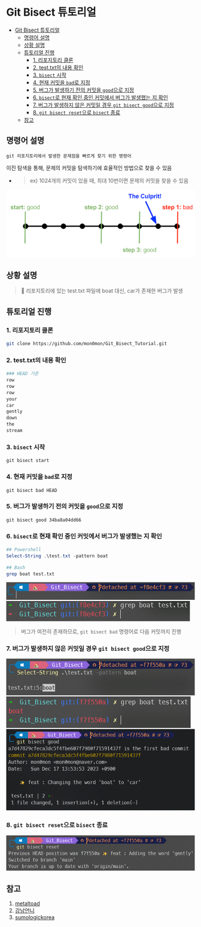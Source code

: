 #  Git Bisect 튜토리얼

- [Git Bisect 튜토리얼](#git-bisect-튜토리얼)
  - [명령어 설명](#명령어-설명)
  - [상황 설명](#상황-설명)
  - [튜토리얼 진행](#튜토리얼-진행)
    - [1. 리포지토리 클론](#1-리포지토리-클론)
    - [2. test.txt의 내용 확인](#2-testtxt의-내용-확인)
    - [3. `bisect` 시작](#3-bisect-시작)
    - [4. 현재 커밋을 `bad`로 지정](#4-현재-커밋을-bad로-지정)
    - [5. 버그가 발생하기 전의 커밋을 `good`으로 지정](#5-버그가-발생하기-전의-커밋을-good으로-지정)
    - [6. `bisect`로 현재 확인 중인 커밋에서 버그가 발생했는 지 확인](#6-bisect로-현재-확인-중인-커밋에서-버그가-발생했는-지-확인)
    - [7. 버그가 발생하지 않은 커밋일 경우 `git bisect good`으로 지정](#7-버그가-발생하지-않은-커밋일-경우-git-bisect-good으로-지정)
    - [8. `git bisect reset`으로 `bisect` 종료](#8-git-bisect-reset으로-bisect-종료)
  - [참고](#참고)

## 명령어 설명

```
git 리포지토리에서 발생한 문제점을 빠르게 찾기 위한 명령어
```

이진 탐색을 통해, 문제의 커밋을 탐색하기에 효율적인 방법으로 찾을 수 있음
- > ex) 1024개의 커밋이 있을 때, 최대 10번이면 문제의 커밋을 찾을 수 있음

![Alt text](Image/GitBisectExplain.png)


## 상황 설명

> 🐛 리포지토리에 있는 test.txt 파일에 boat 대신, car가 존재한 버그가 발생

## 튜토리얼 진행

### 1. 리포지토리 클론

```bash
git clone https://github.com/mon0mon/Git_Bisect_Tutorial.git
```

### 2. test.txt의 내용 확인

```bash
### HEAD 기준
row
row
row
your
car
gently
down
the
stream
```

### 3. `bisect` 시작

```
git bisect start
```


### 4. 현재 커밋을 `bad`로 지정

```
git bisect bad HEAD
```


### 5. 버그가 발생하기 전의 커밋을 `good`으로 지정

```
git bisect good 34ba8a04dd66
```

### 6. `bisect`로 현재 확인 중인 커밋에서 버그가 발생했는 지 확인

```powershell
## Powershell
Select-String .\test.txt -pattern boat
```

```bash
## Bash
grep boat test.txt
```

![Alt text](Image/Step_4_1.png)
![Alt text](Image/Step_4_2.png)

> 버그가 여전히 존재하므로, `git bisect bad` 명령어로 다음 커밋까지 진행

### 7. 버그가 발생하지 않은 커밋일 경우 `git bisect good`으로 지정

![Alt text](Image/Step_5_1.png)
![Alt text](Image/Step_5_2.png)
![Alt text](Image/Step_5_3.png)

### 8. `git bisect reset`으로 `bisect` 종료

![Alt text](Image/Step_6.png)

## 참고

1. [metaltoad](https://www.metaltoad.com/blog/beginners-guide-git-bisect-process-elimination)
2. [강남언니](https://blog.gangnamunni.com/post/understanding_git_bisect/)
3. [sumologickorea](https://www.sumologickorea.com/blog/who-broke-my-test-a-git-bisect-tutorial/)
